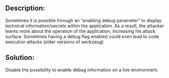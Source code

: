 ## Description:

Sometimes it is possible through an "enabling debug parameter" to display technical
information/secrets within the application. As a result, the attacker learns more about the
operation of the application, increasing his attack surface. Sometimes having a debug flag 
enabled could even lead to code execution attacks (older versions of werkzeug) 

## Solution:

Disable the possibility to enable debug information on a live environment.
